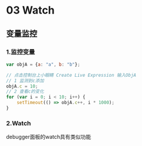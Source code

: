 
# 03 Watch  

## 变量监控

### 1.监控变量

``` javascript
var objA = {a: "a", b: "b"};

// 点击控制台上小眼睛 Create Live Expression 输入ObjA
// 1 监测到c添加
objA.c = 10;
// 2 查看c的变化
for (var i = 0; i < 10; i++) {
    setTimeout(() => objA.c++, i * 1000);
}
```

### 2.Watch
debugger面板的watch具有类似功能

